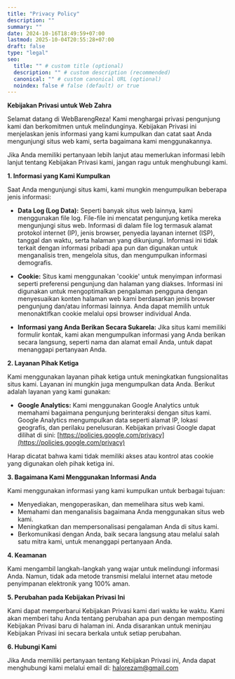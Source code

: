 ```yaml
---
title: "Privacy Policy"
description: ""
summary: ""
date: 2024-10-16T18:49:59+07:00
lastmod: 2025-10-04T20:55:28+07:00
draft: false
type: "legal"
seo:
  title: "" # custom title (optional)
  description: "" # custom description (recommended)
  canonical: "" # custom canonical URL (optional)
  noindex: false # false (default) or true
---
```

**Kebijakan Privasi untuk Web Zahra**

Selamat datang di WebBarengReza! Kami menghargai privasi pengunjung kami dan berkomitmen untuk melindunginya. Kebijakan Privasi ini menjelaskan jenis informasi yang kami kumpulkan dan catat saat Anda mengunjungi situs web kami, serta bagaimana kami menggunakannya.

Jika Anda memiliki pertanyaan lebih lanjut atau memerlukan informasi lebih lanjut tentang Kebijakan Privasi kami, jangan ragu untuk menghubungi kami.

**1. Informasi yang Kami Kumpulkan**

Saat Anda mengunjungi situs kami, kami mungkin mengumpulkan beberapa jenis informasi:

* **Data Log (Log Data):** Seperti banyak situs web lainnya, kami menggunakan file log. File-file ini mencatat pengunjung ketika mereka mengunjungi situs web. Informasi di dalam file log termasuk alamat protokol internet (IP), jenis browser, penyedia layanan internet (ISP), tanggal dan waktu, serta halaman yang dikunjungi. Informasi ini tidak terkait dengan informasi pribadi apa pun dan digunakan untuk menganalisis tren, mengelola situs, dan mengumpulkan informasi demografis.

* **Cookie:** Situs kami menggunakan 'cookie' untuk menyimpan informasi seperti preferensi pengunjung dan halaman yang diakses. Informasi ini digunakan untuk mengoptimalkan pengalaman pengguna dengan menyesuaikan konten halaman web kami berdasarkan jenis browser pengunjung dan/atau informasi lainnya. Anda dapat memilih untuk menonaktifkan cookie melalui opsi browser individual Anda.

* **Informasi yang Anda Berikan Secara Sukarela:** Jika situs kami memiliki formulir kontak, kami akan mengumpulkan informasi yang Anda berikan secara langsung, seperti nama dan alamat email Anda, untuk dapat menanggapi pertanyaan Anda.

**2. Layanan Pihak Ketiga**

Kami menggunakan layanan pihak ketiga untuk meningkatkan fungsionalitas situs kami. Layanan ini mungkin juga mengumpulkan data Anda. Berikut adalah layanan yang kami gunakan:

* **Google Analytics:** Kami menggunakan Google Analytics untuk memahami bagaimana pengunjung berinteraksi dengan situs kami. Google Analytics mengumpulkan data seperti alamat IP, lokasi geografis, dan perilaku penelusuran. Kebijakan privasi Google dapat dilihat di sini: [https://policies.google.com/privacy](https://policies.google.com/privacy)

Harap dicatat bahwa kami tidak memiliki akses atau kontrol atas cookie yang digunakan oleh pihak ketiga ini.

**3. Bagaimana Kami Menggunakan Informasi Anda**

Kami menggunakan informasi yang kami kumpulkan untuk berbagai tujuan:

* Menyediakan, mengoperasikan, dan memelihara situs web kami.
* Memahami dan menganalisis bagaimana Anda menggunakan situs web kami.
* Meningkatkan dan mempersonalisasi pengalaman Anda di situs kami.
* Berkomunikasi dengan Anda, baik secara langsung atau melalui salah satu mitra kami, untuk menanggapi pertanyaan Anda.

**4. Keamanan**

Kami mengambil langkah-langkah yang wajar untuk melindungi informasi Anda. Namun, tidak ada metode transmisi melalui internet atau metode penyimpanan elektronik yang 100% aman.

**5. Perubahan pada Kebijakan Privasi Ini**

Kami dapat memperbarui Kebijakan Privasi kami dari waktu ke waktu. Kami akan memberi tahu Anda tentang perubahan apa pun dengan memposting Kebijakan Privasi baru di halaman ini. Anda disarankan untuk meninjau Kebijakan Privasi ini secara berkala untuk setiap perubahan.

**6. Hubungi Kami**

Jika Anda memiliki pertanyaan tentang Kebijakan Privasi ini, Anda dapat menghubungi kami melalui email di: <a href="mailto:halorezam@gmail.com">halorezam@gmail.com</a>
